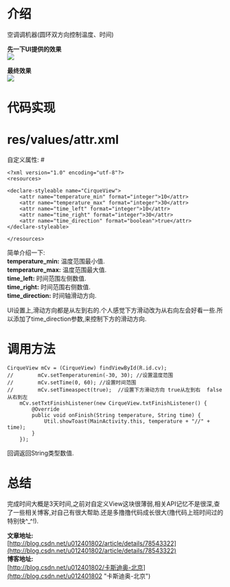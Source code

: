 # 介绍 #
空调调机器(圆环双方向控制温度、时间)

**先一下UI提供的效果**<br>
![](https://i.imgur.com/MteZZ9w.jpg)<br>

**最终效果**<br>
![](https://i.imgur.com/Qp2RAH6.gif)


# 代码实现 #
# res/values/attr.xml<br>
自定义属性: #

	<?xml version="1.0" encoding="utf-8"?>
	<resources>

    <declare-styleable name="CirqueView">
        <attr name="temperature_min" format="integer">10</attr>
        <attr name="temperature_max" format="integer">30</attr>
        <attr name="time_left" format="integer">10</attr>
        <attr name="time_right" format="integer">30</attr>
        <attr name="time_direction" format="boolean">true</attr>
    </declare-styleable>

	</resources>

简单介绍一下:<br>
**temperature_min:**	温度范围最小值.<br>
**temperature_max:**	温度范围最大值.<br>
**time_left:**	时间范围左侧数值.<br>
**time_right:**	时间范围右侧数值.<br>
**time_direction:**	时间轴滑动方向.<br>

UI设置上,滑动方向都是从左到右的.个人感觉下方滑动改为从右向左会好看一些.所以添加了time_direction参数,来控制下方的滑动方向.


# 调用方法 #

	CirqueView mCv = (CirqueView) findViewById(R.id.cv);
	//        mCv.setTemperaturemin(-30, 30); //设置温度范围
	//        mCv.setTime(0, 60); //设置时间范围
	//        mCv.setTimeaspect(true);  //设置下方滑动方向 true从左到右  false从右到左
        mCv.setTxtFinishListener(new CirqueView.txtFinishListener() {
            @Override
            public void onFinish(String temperature, String time) {
                Util.showToast(MainActivity.this, temperature + "//" + time);
            }
        });
回调返回String类型数值.

# 总结 #

完成时间大概是3天时间,之前对自定义View这块很薄弱,相关API记忆不是很深,查了一些相关博客,对自己有很大帮助.还是多撸撸代码成长很大(撸代码上班时间过的特别快^_^!).


**文章地址:**<br>
[http://blog.csdn.net/u012401802/article/details/78543322](http://blog.csdn.net/u012401802/article/details/78543322)<br>
**博客地址:**<br>
[http://blog.csdn.net/u012401802/卡斯迪奥-北京](http://blog.csdn.net/u012401802 "卡斯迪奥-北京")<br>


